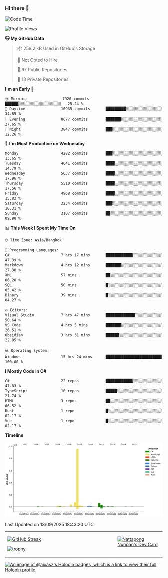 ### Hi there 👋

<!--START_SECTION:waka-->
![Code Time](http://img.shields.io/badge/Code%20Time-2%2C571%20hrs%2017%20mins-blue)

![Profile Views](http://img.shields.io/badge/Profile%20Views-0-blue)

**🐱 My GitHub Data** 

> 📦 258.2 kB Used in GitHub's Storage 
 > 
> 🚫 Not Opted to Hire
 > 
> 📜 97 Public Repositories 
 > 
> 🔑 13 Private Repositories 
 > 
**I'm an Early 🐤** 

```text
🌞 Morning                7920 commits        ██████░░░░░░░░░░░░░░░░░░░   25.24 % 
🌆 Daytime                10935 commits       █████████░░░░░░░░░░░░░░░░   34.85 % 
🌃 Evening                8677 commits        ███████░░░░░░░░░░░░░░░░░░   27.65 % 
🌙 Night                  3847 commits        ███░░░░░░░░░░░░░░░░░░░░░░   12.26 % 
```
📅 **I'm Most Productive on Wednesday** 

```text
Monday                   4282 commits        ███░░░░░░░░░░░░░░░░░░░░░░   13.65 % 
Tuesday                  4641 commits        ████░░░░░░░░░░░░░░░░░░░░░   14.79 % 
Wednesday                5637 commits        ████░░░░░░░░░░░░░░░░░░░░░   17.96 % 
Thursday                 5510 commits        ████░░░░░░░░░░░░░░░░░░░░░   17.56 % 
Friday                   4968 commits        ████░░░░░░░░░░░░░░░░░░░░░   15.83 % 
Saturday                 3234 commits        ███░░░░░░░░░░░░░░░░░░░░░░   10.31 % 
Sunday                   3107 commits        ██░░░░░░░░░░░░░░░░░░░░░░░   09.90 % 
```


📊 **This Week I Spent My Time On** 

```text
🕑︎ Time Zone: Asia/Bangkok

💬 Programming Languages: 
C#                       7 hrs 17 mins       ████████████░░░░░░░░░░░░░   47.39 % 
Markdown                 4 hrs 12 mins       ███████░░░░░░░░░░░░░░░░░░   27.30 % 
XML                      57 mins             ██░░░░░░░░░░░░░░░░░░░░░░░   06.20 % 
SQL                      50 mins             █░░░░░░░░░░░░░░░░░░░░░░░░   05.42 % 
Binary                   39 mins             █░░░░░░░░░░░░░░░░░░░░░░░░   04.27 % 

🔥 Editors: 
Visual Studio            7 hrs 47 mins       █████████████░░░░░░░░░░░░   50.64 % 
VS Code                  4 hrs 5 mins        ███████░░░░░░░░░░░░░░░░░░   26.51 % 
Obsidian                 3 hrs 31 mins       ██████░░░░░░░░░░░░░░░░░░░   22.85 % 

💻 Operating System: 
Windows                  15 hrs 24 mins      █████████████████████████   100.00 % 
```

**I Mostly Code in C#** 

```text
C#                       22 repos            ████████████░░░░░░░░░░░░░   47.83 % 
TypeScript               10 repos            █████░░░░░░░░░░░░░░░░░░░░   21.74 % 
HTML                     3 repos             ██░░░░░░░░░░░░░░░░░░░░░░░   06.52 % 
Rust                     1 repo              █░░░░░░░░░░░░░░░░░░░░░░░░   02.17 % 
Vue                      1 repo              █░░░░░░░░░░░░░░░░░░░░░░░░   02.17 % 
```



**Timeline**

![Lines of Code chart](https://raw.githubusercontent.com/aixasz/aixasz/main/assets/bar_graph.png)


 Last Updated on 13/09/2025 18:43:20 UTC
<!--END_SECTION:waka-->

<table>
<tr>
<td width="70%" valign="top">
 
 [![GitHub Streak](http://github-readme-streak-stats.herokuapp.com?user=aixasz&theme=github-dark&hide_border=true&date_format=%5BY%20%5DM%20j)](https://git.io/streak-stats)

 [![trophy](https://github-profile-trophy.vercel.app/?username=aixasz&theme=onedark)](https://github.com/ryo-ma/github-profile-trophy)
 </td>
<td width="30%" valign="top">
 
<a href="https://app.daily.dev/aixasz"><img src="https://api.daily.dev/devcards/403207936e6547c9a85ea449e9f3abe8.png?r=re8" alt="Nattapong Nunpan's Dev Card"/></a>

 </td>
</tr>
</table>

[![An image of @aixasz's Holopin badges, which is a link to view their full Holopin profile](https://holopin.me/aixasz)](https://holopin.io/@aixasz)
 
